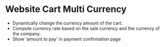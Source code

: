 # Website Cart Multi Currency

- Dynamically change the currency amount of the cart.
- Compute currency rate based on the sale currency and the currency of the company.
- Show 'amount to pay' in payment confirmation page
